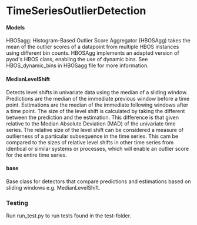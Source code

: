 # TimeSeriesOutlierDetection

#### Models
HBOSagg: Histogram-Based Outlier Score Aggregator (HBOSAgg) takes the mean of the 
outlier scores of a datapoint from multiple HBOS instances using different bin counts. 
HBOSAgg implements an adapted version of pyod's HBOS class, enabling the 
use of dynamic bins. See HBOS_dynamic_bins in HBOSagg file for more information.

#### MedianLevelShift
Detects level shifts in univariate data using the median of a sliding window.
Predictions are the median of the immediate previous window before a time point.
Estimations are the median of the immediate following windows after a time point.
The size of the level shift is calculated by taking the different between the 
prediction and the estimation. This difference is that given relative to the Median
Absolute Deviation (MAD) of the univariate time series. The relative size of the level
shift can be considered a measure of outlierness of a particular subsequence in the time series.
This cam be compared to the sizes of relative level shifts in other time series from 
identical or similar systems or processes, which will enable an outlier score for the entire
time series. 

#### base
Base class for detectors that compare predictions and estimations based on sliding windows e.g.
MedianLevelShift.

### Testing
Run run_test.py to run tests found in the test-folder.